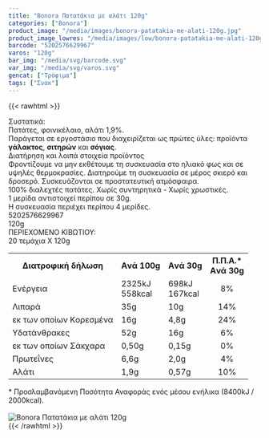 ```yaml
---
title: "Bonora Πατατάκια με αλάτι 120g"
categories: ["Bonora"]
product_image: "/media/images/bonora-patatakia-me-alati-120g.jpg"
product_image_lowres: "/media/images/low/bonora-patatakia-me-alati-120g.jpg"
barcode: "5202576629967"
varos: "120g"
bar_img: "/media/svg/barcode.svg"
var_img: "/media/svg/varos.svg"
gencat: ["Τρόφιμα"]
tags: ["Σνακ"]
---
```

{{< rawhtml >}}

<div class="sload106"><div class="product"><div id="sistatika">Συστατικά:</div><div class="alltext">Πατάτες, φοινικέλαιο, αλάτι 1,9%.<br>Παράγεται σε εργοστάσιο που διαχειρίζεται ως πρώτες ύλες: προϊόντα <b>γάλακτος</b>, <b>σιτηρών</b> και <b>σόγιας</b>.</div><div id="loipa">Διατήρηση και λοιπά στοιχεία προϊόντος</div><div class="alltext">Φροντίζουμε να μην εκθέτουμε τη συσκευασία στο ηλιακό φως και σε υψηλές θερμοκρασίες. Διατηρούμε τη συσκευασία σε μέρος σκιερό και δροσερό. Συσκευάζονται σε προστατευτική ατμόσφαιρα.<br>100% διαλεχτές πατάτες. Χωρίς συντηρητικά - Χωρίς χρωστικές.<br>1 μερίδα αντιστοιχεί περίπου σε 30g.<br>Η συσκευασία περιέχει περίπου 4 μερίδες.</div><div id="barcode"><div id="barimage1"></div><span id="bartext">5202576629967</span><br></div><div id="varos"><div id="varosimage1"></div><span id="varostext">120g</span><br></div><div id="kivotio">ΠΕΡΙΕΧΟΜΕΝΟ ΚΙΒΩΤΙΟΥ:<br>20 τεμάχια Χ 120g</div><div class="tabout"><table id="diatable"><tbody><tr><th>Διατροφική δήλωση</th><th>Aνά 100g</th><th>Aνά 30g</th><th>Π.Π.Α.*<br>Aνά 30g</th></tr><tr><td class="texr2">Ενέργεια</td><td class="texr">2325kJ<br>558kcal</td><td class="texr">698kJ<br>167kcal</td><td class="texr" style="text-align:center">8%</td></tr><tr><td class="texr2">Λιπαρά</td><td class="texr">35g</td><td class="texr">10g</td><td class="texr" style="text-align:center">14%</td></tr><tr><td class="gray">εκ των οποίων Kορεσµένα</td><td class="gray2">16g</td><td class="gray2">4,8g</td><td class="gray2" style="text-align:center">24%</td></tr><tr><td class="texr2">Yδατάνθρακες</td><td class="texr">52g</td><td class="texr">16g</td><td class="texr" style="text-align:center">6%</td></tr><tr><td class="gray">εκ των οποίων Σάκχαρα</td><td class="gray2">0,50g</td><td class="gray2">0,15g</td><td class="gray2" style="text-align:center">0%</td></tr><tr><td class="texr2">Πρωτεΐνες</td><td class="texr">6,6g</td><td class="texr">2,0g</td><td class="texr" style="text-align:center">4%</td></tr><tr><td class="texr2">Αλάτι</td><td class="texr">1,9g</td><td class="texr">0,57g</td><td class="texr" style="text-align:center">10%</td></tr></tbody></table></div><div class="alltext">* Προσλαμβανόμενη Ποσότητα Αναφοράς ενός μέσου ενήλικα (8400kJ / 2000kcal).</div><br><div class="pimg"><img alt="Bonora Πατατάκια με αλάτι 120g" title="Bonora Πατατάκια με αλάτι 120g" src="/media/images/bonora-patatakia-me-alati-120g.jpg"></div></div></div>
{{< /rawhtml >}}


